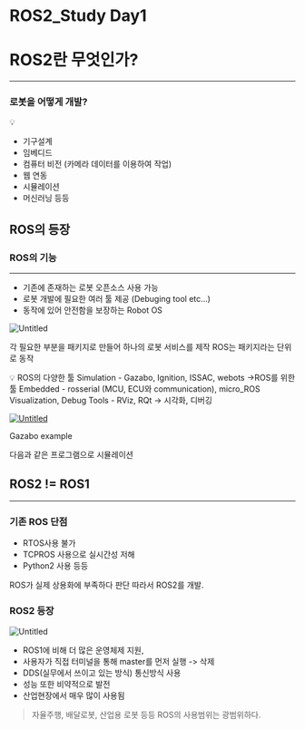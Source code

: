 # ROS2_Study  Day1

# ROS2란 무엇인가?

---

### 로봇을 어떻게 개발?

<aside>
💡

- 기구설계
- 임베디드
- 컴퓨터 비전 (카메라 데이터를 이용하여 작업)
- 웹 연동
- 시뮬레이션
- 머신러닝 등등
</aside>

## ROS의 등장

### ROS의 기능

---

- 기존에 존재하는 로봇 오픈소스 사용 가능
- 로봇 개발에 필요한 여러 툴 제공 (Debuging tool etc...)
- 동작에 있어 안전함을 보장하는 Robot OS

![Untitled](ROS2_Study%20Day1%20ab9fed69ab114bb0b0bd09e1c4679a2d/Untitled.png)

각 필요한 부분을 패키지로 만들어 하나의 로봇 서비스를 제작
ROS는 패키지라는 단위로 동작

<aside>
💡 ROS의 다양한 툴
Simulation - Gazabo, Ignition, ISSAC, webots ->ROS를 위한 툴
Embedded - rosserial (MCU, ECU와 communication), micro_ROS
Visualization, Debug Tools - RViz, RQt  ->  시각화, 디버깅

</aside>

[![Untitled](ROS2_Study%20Day1%20ab9fed69ab114bb0b0bd09e1c4679a2d/Untitled%201.png)](https://github.com/YDongHyun/ROS2_Study/blob/main/Day1/Day1/Untitled%201.png?raw=true)

Gazabo example

다음과 같은 프로그램으로 시뮬레이션

## ROS2 != ROS1

---

### 기존 ROS 단점

- RTOS사용 불가
- TCPROS 사용으로 실시간성 저해
- Python2 사용 등등

ROS가 실제 상용화에 부족하다 판단 따라서 ROS2를 개발.

### ROS2 등장

![Untitled](ROS2_Study%20Day1%20ab9fed69ab114bb0b0bd09e1c4679a2d/Untitled%202.png)

- ROS1에 비해 더 많은 운영체제 지원,
- 사용자가 직접 터미널을 통해 master를 먼저 실행 -> 삭제
- DDS(실무에서 쓰이고 있는 방식) 통신방식 사용
- 성능 또한 비약적으로 발전
- 산업현장에서 매우 많이 사용됨

> 자율주행, 배달로봇, 산업용 로봇 등등 ROS의 사용범위는 광범위하다.
>
